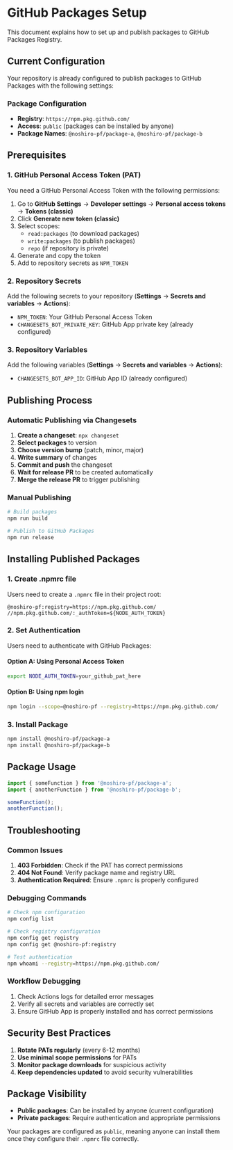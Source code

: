 # GitHub Packages Setup

This document explains how to set up and publish packages to GitHub Packages Registry.

## Current Configuration

Your repository is already configured to publish packages to GitHub Packages with the following settings:

### Package Configuration

- **Registry**: `https://npm.pkg.github.com/`
- **Access**: `public` (packages can be installed by anyone)
- **Package Names**: `@noshiro-pf/package-a`, `@noshiro-pf/package-b`

## Prerequisites

### 1. GitHub Personal Access Token (PAT)

You need a GitHub Personal Access Token with the following permissions:

1. Go to **GitHub Settings** → **Developer settings** → **Personal access tokens** → **Tokens (classic)**
2. Click **Generate new token (classic)**
3. Select scopes:
    - `read:packages` (to download packages)
    - `write:packages` (to publish packages)
    - `repo` (if repository is private)
4. Generate and copy the token
5. Add to repository secrets as `NPM_TOKEN`

### 2. Repository Secrets

Add the following secrets to your repository (**Settings** → **Secrets and variables** → **Actions**):

- `NPM_TOKEN`: Your GitHub Personal Access Token
- `CHANGESETS_BOT_PRIVATE_KEY`: GitHub App private key (already configured)

### 3. Repository Variables

Add the following variables (**Settings** → **Secrets and variables** → **Actions**):

- `CHANGESETS_BOT_APP_ID`: GitHub App ID (already configured)

## Publishing Process

### Automatic Publishing via Changesets

1. **Create a changeset**: `npx changeset`
2. **Select packages** to version
3. **Choose version bump** (patch, minor, major)
4. **Write summary** of changes
5. **Commit and push** the changeset
6. **Wait for release PR** to be created automatically
7. **Merge the release PR** to trigger publishing

### Manual Publishing

```bash
# Build packages
npm run build

# Publish to GitHub Packages
npm run release
```

## Installing Published Packages

### 1. Create .npmrc file

Users need to create a `.npmrc` file in their project root:

```
@noshiro-pf:registry=https://npm.pkg.github.com/
//npm.pkg.github.com/:_authToken=${NODE_AUTH_TOKEN}
```

### 2. Set Authentication

Users need to authenticate with GitHub Packages:

#### Option A: Using Personal Access Token

```bash
export NODE_AUTH_TOKEN=your_github_pat_here
```

#### Option B: Using npm login

```bash
npm login --scope=@noshiro-pf --registry=https://npm.pkg.github.com/
```

### 3. Install Package

```bash
npm install @noshiro-pf/package-a
npm install @noshiro-pf/package-b
```

## Package Usage

```javascript
import { someFunction } from '@noshiro-pf/package-a';
import { anotherFunction } from '@noshiro-pf/package-b';

someFunction();
anotherFunction();
```

## Troubleshooting

### Common Issues

1. **403 Forbidden**: Check if the PAT has correct permissions
2. **404 Not Found**: Verify package name and registry URL
3. **Authentication Required**: Ensure `.npmrc` is properly configured

### Debugging Commands

```bash
# Check npm configuration
npm config list

# Check registry configuration
npm config get registry
npm config get @noshiro-pf:registry

# Test authentication
npm whoami --registry=https://npm.pkg.github.com/
```

### Workflow Debugging

1. Check Actions logs for detailed error messages
2. Verify all secrets and variables are correctly set
3. Ensure GitHub App is properly installed and has correct permissions

## Security Best Practices

1. **Rotate PATs regularly** (every 6-12 months)
2. **Use minimal scope permissions** for PATs
3. **Monitor package downloads** for suspicious activity
4. **Keep dependencies updated** to avoid security vulnerabilities

## Package Visibility

- **Public packages**: Can be installed by anyone (current configuration)
- **Private packages**: Require authentication and appropriate permissions

Your packages are configured as `public`, meaning anyone can install them once they configure their `.npmrc` file correctly.
